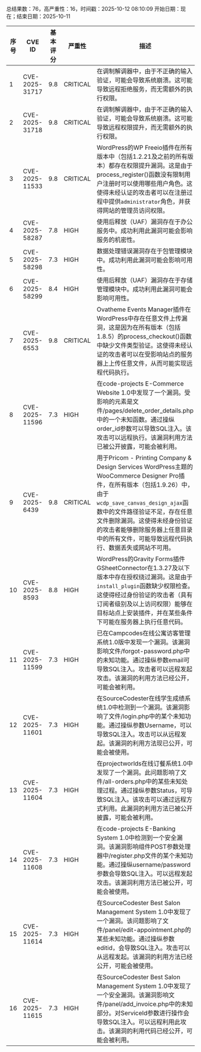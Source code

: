 总结果数：76，高严重性：16，时间戳：2025-10-12 08:10:09
开始日期：现在；结束日期：2025-10-11

| 序号 | CVE ID | 基本评分 | 严重性 | 描述 | 参考资料 |
|-----|--------|------------|----------|-------------|------------|
| 1 | CVE-2025-31717 | 9.8  | CRITICAL | 在调制解调器中，由于不正确的输入验证，可能会导致系统崩溃。这可能导致远程拒绝服务，而无需额外的执行权限。 | [1]https://www.unisoc.com/en/support/announcement/1976557615080263681 |
| 2 | CVE-2025-31718 | 9.8  | CRITICAL | 在调制解调器中，由于不正确的输入验证，可能会导致系统崩溃。这可能导致远程权限提升，而无需额外的执行权限。 | [1]https://www.unisoc.com/en/support/announcement/1976557615080263681 |
| 3 | CVE-2025-11533 | 9.8  | CRITICAL | WordPress的WP Freeio插件在所有版本中（包括1.2.21及之前的所有版本）都存在权限提升漏洞。这是由于process_register()函数没有限制用户注册时可以使用哪些用户角色。这使得未经认证的攻击者可以在注册过程中提供`administrator`角色，并获得网站的管理员访问权限。 | [1]https://themeforest.net/item/freeio-freelance-marketplace-wordpress-theme/42045416<br>[2]https://www.wordfence.com/threat-intel/vulnerabilities/id/0db85f84-04e9-42eb-a16b-96554fbfd186?source=cve |
| 4 | CVE-2025-58287 | 7.8  | HIGH | 使用后释放（UAF）漏洞存在于办公服务中。成功利用此漏洞可能会影响服务的机密性。 | [1]https://consumer.huawei.com/en/support/bulletin/2025/10/ |
| 5 | CVE-2025-58298 | 7.3  | HIGH | 数据处理错误漏洞存在于包管理模块中。成功利用此漏洞可能会影响可用性。 | [1]https://consumer.huawei.com/en/support/bulletin/2025/10/ |
| 6 | CVE-2025-58299 | 8.4  | HIGH | 使用后释放（UAF）漏洞存在于存储管理模块中。成功利用此漏洞可能会影响可用性。 | [1]https://consumer.huawei.com/en/support/bulletin/2025/10/ |
| 7 | CVE-2025-6553 | 9.8  | CRITICAL | Ovatheme Events Manager插件在WordPress中存在任意文件上传漏洞，这是因为在所有版本（包括1.8.5）的process_checkout()函数中缺少文件类型验证。这使得未经认证的攻击者可以在受影响站点的服务器上上传任意文件，从而可能实现远程代码执行。 | [1]https://themeforest.net/item/em4u-event-management-multipurpose-wordpress-theme/20846579<br>[2]https://themeforest.net/item/em4u-event-management-multipurpose-wordpress-theme/20846579#item-description__change_log<br>[3]https://www.wordfence.com/threat-intel/vulnerabilities/id/808392a9-dbac-4896-8677-6ddc1213d80d?source=cve |
| 8 | CVE-2025-11596 | 7.3  | HIGH | 在code-projects E-Commerce Website 1.0中发现了一个漏洞。受影响的元素是文件/pages/delete_order_details.php中的一个未知函数。通过操纵order_id参数可以导致SQL注入。该攻击可以远程执行。该漏洞利用方法已被公开披露，可能会被利用。 | [1]https://code-projects.org/<br>[2]https://github.com/Blowingwinds/cve-report/blob/main/cve5/report.md<br>[3]https://vuldb.com/?ctiid.327917<br>[4]https://vuldb.com/?id.327917<br>[5]https://vuldb.com/?submit.671764 |
| 9 | CVE-2025-6439 | 9.8  | CRITICAL | 用于Pricom - Printing Company & Design Services WordPress主题的WooCommerce Designer Pro插件，在所有版本（包括1.9.26）中，由于`wcdp_save_canvas_design_ajax`函数中的文件路径验证不足，存在任意文件删除漏洞。这使得未经身份验证的攻击者能够删除服务器上任意目录中的所有文件，可能导致远程代码执行、数据丢失或网站不可用。 | [1]https://codecanyon.net/item/woocommerce-designer-pro-cmyk-card-flyer/22027731<br>[2]https://www.wordfence.com/threat-intel/vulnerabilities/id/407a0bc3-2775-4a34-9817-924bf94a4f94?source=cve |
| 10 | CVE-2025-8593 | 8.8  | HIGH | WordPress的Gravity Forms插件GSheetConnector在1.3.27及以下版本中存在授权绕过漏洞。这是由于`install_plugin`函数缺少权限检查。这使得经过身份验证的攻击者（具有订阅者级别及以上访问权限）能够在目标站点上安装插件，并在某些条件下可能在服务器上执行任意代码。 | [1]https://plugins.trac.wordpress.org/browser/gsheetconnector-gravity-forms/tags/1.3.23/includes/class-gravityform-gs-service.php#L128<br>[2]https://plugins.trac.wordpress.org/changeset?sfp_email=&sfph_mail=&reponame=&old=3354113%40gsheetconnector-gravity-forms&new=3354113%40gsheetconnector-gravity-forms&sfp_email=&sfph_mail=<br>[3]https://www.wordfence.com/threat-intel/vulnerabilities/id/c7266ce6-2853-4c5d-9e36-8c5b7418b072?source=cve |
| 11 | CVE-2025-11599 | 7.3  | HIGH | 已在Campcodes在线公寓访客管理系统1.0版中发现一个漏洞。该漏洞影响文件/forgot-password.php中的未知功能。通过操纵参数email可导致SQL注入。攻击者可以远程发起攻击。该漏洞的利用方法已经公开，可能会被利用。 | [1]https://github.com/feiyang85/cve/issues/1<br>[2]https://vuldb.com/?ctiid.327920<br>[3]https://vuldb.com/?id.327920<br>[4]https://vuldb.com/?submit.671910<br>[5]https://www.campcodes.com/ |
| 12 | CVE-2025-11601 | 7.3  | HIGH | 在SourceCodester在线学生成绩系统1.0中检测到一个漏洞。该漏洞影响了文件/login.php中的某个未知功能。通过操纵参数Username，可以导致SQL注入。攻击可以从远程发起。该漏洞的利用方法现已公开，可能会被使用。 | [1]https://github.com/Cloverhyl/CVE/issues/1<br>[2]https://vuldb.com/?ctiid.327922<br>[3]https://vuldb.com/?id.327922<br>[4]https://vuldb.com/?submit.671918<br>[5]https://www.sourcecodester.com/ |
| 13 | CVE-2025-11604 | 7.3  | HIGH | 在projectworlds在线订餐系统1.0中发现了一个漏洞。此问题影响了文件/all-orders.php中的某些未知处理过程。通过操纵参数Status，可导致SQL注入。该攻击可以通过远程方式利用。此漏洞的利用方法已被公开披露，可能会被利用。 | [1]https://github.com/Duo-zhen/CVE/issues/4<br>[2]https://vuldb.com/?ctiid.327926<br>[3]https://vuldb.com/?id.327926<br>[4]https://vuldb.com/?submit.671979 |
| 14 | CVE-2025-11608 | 7.3  | HIGH | 在code-projects E-Banking System 1.0中检测到一个安全漏洞。该漏洞影响组件POST参数处理器中/register.php文件的某个未知功能。通过操纵username/password参数会导致SQL注入。可以远程发起攻击。该漏洞利用方法已被公开，可能会被使用。 | [1]https://code-projects.org/<br>[2]https://github.com/lakshayyverma/CVE-Discovery/blob/main/E-Banking%20System%20SQLi.md<br>[3]https://vuldb.com/?ctiid.327930<br>[4]https://vuldb.com/?id.327930<br>[5]https://vuldb.com/?submit.672559 |
| 15 | CVE-2025-11614 | 7.3  | HIGH | 在SourceCodester Best Salon Management System 1.0中发现了一个漏洞。该问题影响了文件/panel/edit-appointment.php的某些未知功能。通过操纵参数editid，会导致SQL注入。攻击可以从远程发起。该漏洞的利用方法已经公开，可能会被使用。 | [1]https://github.com/Rowantu/CVE/issues/5<br>[2]https://vuldb.com/?ctiid.327945<br>[3]https://vuldb.com/?id.327945<br>[4]https://vuldb.com/?submit.672819<br>[5]https://www.sourcecodester.com/ |
| 16 | CVE-2025-11615 | 7.3  | HIGH | 在SourceCodester Best Salon Management System 1.0中发现了一个安全漏洞。该漏洞影响文件/panel/add_invoice.php中的未知部分。对ServiceId参数进行操作会导致SQL注入。可以远程利用此攻击。该漏洞的利用代码已经公开，可能会被利用。 | [1]https://github.com/Blowingwinds/cve-report/blob/main/cve7/report.md<br>[2]https://vuldb.com/?ctiid.327946<br>[3]https://vuldb.com/?id.327946<br>[4]https://vuldb.com/?submit.672822<br>[5]https://www.sourcecodester.com/ |